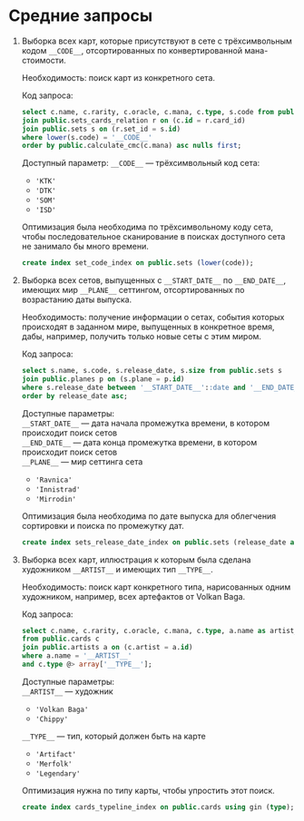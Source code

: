 # Средние запросы

1. Выборка всех карт, которые присутствуют в сете с трёхсимвольным
   кодом `__CODE__`, отсортированных по конвертированной
   мана-стоимости.
   
   Необходимость: поиск карт из конкретного сета.

   Код запроса: 

   ```sql
   select c.name, c.rarity, c.oracle, c.mana, c.type, s.code from public.cards c 
   join public.sets_cards_relation r on (c.id = r.card_id) 
   join public.sets s on (r.set_id = s.id)
   where lower(s.code) = '__CODE__'
   order by public.calculate_cmc(c.mana) asc nulls first;
   ```

   Доступный параметр: `__CODE__` &mdash; трёхсимвольный код сета:
   - `'KTK'`
   - `'DTK'`
   - `'SOM'`
   - `'ISD'`

   Оптимизация была необходима по трёхсимвольному коду сета, чтобы
   последовательное сканирование в поисках доступного сета не
   занимало бы много времени.

   ```sql 
   create index set_code_index on public.sets (lower(code));
   ```
2. Выборка всех сетов, выпущенных с `__START_DATE__` по
   `__END_DATE__`, имеющих мир `__PLANE__` сеттингом,
   отсортированных по возрастанию даты выпуска.

   Необходимость: получение информации о сетах, события которых
   происходят в заданном мире, выпущенных в конкретное время, дабы,
   например, получить только новые сеты с этим миром.

   Код запроса:

   ```sql
   select s.name, s.code, s.release_date, s.size from public.sets s
   join public.planes p on (s.plane = p.id)
   where s.release_date between '__START_DATE__'::date and '__END_DATE__'::date and p.name = '__PLANE__'
   order by release_date asc;
   ```

   Доступные параметры:\
   `__START_DATE__` &mdash; дата начала промежутка времени, в
   котором происходит поиск сетов\
   `__END_DATE__` &mdash; дата конца промежутка времени, в котором
   происходит поиск сетов\
   `__PLANE__` &mdash; мир сеттинга сета
   - `'Ravnica'`
   - `'Innistrad'`
   - `'Mirrodin'`
  
   Оптимизация была необходима по дате выпуска для облегчения
   сортировки и поиска по промежутку дат.

   ```sql
   create index sets_release_date_index on public.sets (release_date asc);
   ```
3. Выборка всех карт, иллюстрация к которым была сделана художником
   `__ARTIST__` и имеющих тип `__TYPE__`.

   Необходимость: поиск карт конкретного типа, нарисованных одним
   художником, например, всех артефактов от Volkan Baga.

   Код запроса:

   ```sql
   select c.name, c.rarity, c.oracle, c.mana, c.type, a.name as artist_name
   from public.cards c
   join public.artists a on (c.artist = a.id)
   where a.name = '__ARTIST__'
   and c.type @> array['__TYPE__'];
   ```

   Доступные параметры:\
   `__ARTIST__` &mdash; художник
   - `'Volkan Baga'`
   - `'Chippy'`

   `__TYPE__` &mdash; тип, который должен быть на карте
   - `'Artifact'`
   - `'Merfolk'`
   - `'Legendary'`

   Оптимизация нужна по типу карты, чтобы упростить этот поиск.

   ```sql
   create index cards_typeline_index on public.cards using gin (type);
   ```